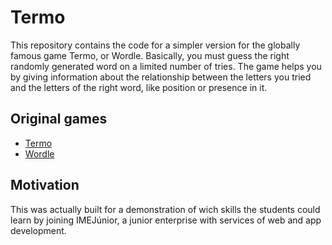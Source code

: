 # Termo

This repository contains the code for a simpler version for the globally famous game Termo, or Wordle.
Basically, you must guess the right randomly generated word on a limited number of tries. The game helps you by giving information about the relationship between the letters you tried
and the letters of the right word, like position or presence in it.


## Original games

 - [Termo](https://term.ooo/)
 - [Wordle](https://www.nytimes.com/games/wordle/index.html)
## Motivation

This was actually built for a demonstration of wich skills the students could learn by
joining IMEJúnior, a junior enterprise with services of web and app development.
